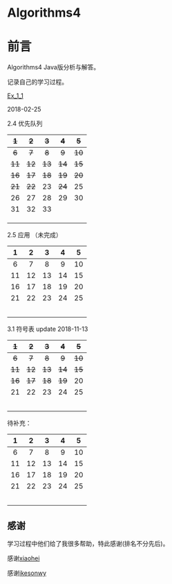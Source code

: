 # Algorithms4

# 前言

Algorithms4 Java版分析与解答。

记录自己的学习过程。

[Ex_1_1](./Ch_1_1/Ex_1_1.md)

2018-02-25

2.4 优先队列

| ~~1~~  | ~~2~~  | ~~3~~  | ~~4~~  | ~~5~~  |
| :----: | :----: | :----: | :----: | :----: |
| ~~6~~  | ~~7~~  | ~~8~~  | ~~9~~  | ~~10~~ |
| ~~11~~ | ~~12~~ | ~~13~~ | ~~14~~ | ~~15~~ |
| ~~16~~ | ~~17~~ | ~~18~~ | ~~19~~ | ~~20~~ |
| ~~21~~ | ~~22~~ |   23   | ~~24~~ |   25   |
|   26   |   27   |   28   |   29   |   30   |
|   31   |   32   |   33   |        |        |
|        |        |        |        |        |
|        |        |        |        |        |
|        |        |        |        |        |



2.5 应用  （未完成）

| 1    | 2    | 3    | 4    | 5    |
| :----: | :----: | :----: | :----: | :----: |
| 6    | 7    | 8    | 9    | 10   |
| 11   | 12   | 13   | 14   | 15   |
| 16   | 17   | 18   | 19   | 20   |
| 21   | 22   | 23   | 24   | 25   |
|      |      |      |      |      |
|      |      |      |      |      |
|      |      |      |      |      |
|      |      |      |      |      |
|      |      |      |      |      |


3.1 符号表 update 2018-11-13

| ~~1~~  | ~~2~~    | ~~3~~    | ~~4~~    | ~~5~~    |
| :----: | :----: | :----: | :----: | :----: |
| ~~6~~   | ~~7~~    | ~~8~~    |~~9~~  | ~~10~~  |
|  ~~11~~  | ~~12~~    | ~~13~~  | ~~14~~ | ~~15~~ |
|  ~~16~~ | ~~17~~   | ~~18~~   | ~~19~~   | 20   |
| 21   | 22   | 23   | 24   | 25   |
|      |      |      |      |      |
|      |      |      |      |      |
|      |      |      |      |      |
|      |      |      |      |      |
|      |      |      |      |      |


待补充：

| 1    | 2    | 3    | 4    | 5    |
| :----: | :----: | :----: | :----: | :----: |
| 6    | 7    | 8    | 9    | 10   |
| 11   | 12   | 13   | 14   | 15   |
| 16   | 17   | 18   | 19   | 20   |
| 21   | 22   | 23   | 24   | 25   |
|      |      |      |      |      |
|      |      |      |      |      |
|      |      |      |      |      |
|      |      |      |      |      |
|      |      |      |      |      |


## 感谢

学习过程中他们给了我很多帮助，特此感谢(排名不分先后)。

感谢[xiaohei](https://github.com/YangXiaoHei/Algorithms)

感谢[ikesonwy](https://github.com/ikesnowy/Algorithms-4th-Edition-in-Csharp)



